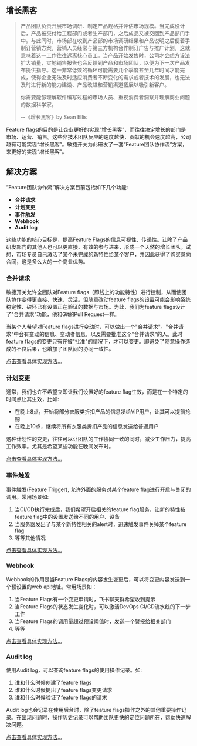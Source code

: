 ## 增长黑客

> 产品团队负责开展市场调研、制定产品规格并评估市场规模。当完成设计后，产品被交付给工程部门或者生产部门，之后成品又被交回到产品部门手中。与此同时，市场部在收到产品部的市场调研结果和产品说明之后便着手制订营销方案，营销人员经常与第三方机构合作制订广告与推广计划，这就意味着这一工作往往远离核心员工。当产品开始发售时，公司才会想方设法扩大销量，实地销售报告也会反馈到产品和市场团队，以便为下一次产品发布提供指导。这一非常低效的循环可能需要几个季度甚至几年时间才能完成，使得企业无法及时适应消费者不断变化的需求或者技术的发展，也无法及时进行新的能力建设、产品改进和营销渠道拓展以吸引新客户。
>
> 你需要能够理解软件编写过程的市场人员、重视消费者洞察并理解商业问题的数据科学家。
>
> --《增长黑客》by Sean Ellis

Feature flags的目的是让企业更好的实现“增长黑客”，而往往决定增长的部门是市场、运营、销售。这些非技术团队反应的速度越快，贡献的机会速度越高，公司越有可能实现“增长黑客”。敏捷开关为此研发了一套“Feature团队协作流”方案，来更好的实现“增长黑客”。

## 解决方案

“Feature团队协作流”解决方案目前包括如下几个功能:

- **合并请求**
- **计划变更**
- **事件触发**
- **Webhook**
- **Audit log**

这些功能的核心目标是，提高Feature Flags的信息可视性、传递性。让除了产品研发部门的其他人也可以更直接、有效的参与进来，形成一个天然的增长团队。试想，市场专员自己激活了某个未完成的新特性给某个客户，并因此获得了购买意向合同，这是多么大的一个商业优势。

### 合并请求

敏捷开关允许全团队对Feature flags（即线上的功能特性）进行控制，从而使团队协作变得更直接、快速、灵活。但随意改动feature flags的设置可能会影响系统稳定性、破坏已有设置正在验证的数据与市场。为此，我们为feature flags设计了"合并请求"功能，他和Git的Pull Request一样。

当某个人希望对Feature flags进行变动时，可以做出一个"合并请求"。"合并请求"中会有变动的信息、变动者信息，以及需要批准这个"合并请求"的人。此时feature flags的变更只有在被"批准"的情况下，才可以变更。即避免了随意操作造成的不良后果，也增加了团队间的协同一致性。

[点击查看具体实现方法...](/quickstart/featureworkflow/approval)

### 计划变更

通常，我们也许不希望立即让我们设置好的feature flag生效，而是在一个特定的时间点让其生效，比如:

- 在晚上8点，开始将部分衣服类折扣产品的信息发给VIP用户，让其可以提前抢购
- 在晚上10点，继续将所有衣服类折扣产品的信息发送给普通用户

这种计划性的变更，往往可以让团队的工作协同一致的同时，减少工作压力，提高工作效率。尤其是希望某些功能在晚间发布时。

[点击查看具体实现方法...](/quickstart/featureworkflow/schedule)


### 事件触发

事件触发(Feature Trigger), 允许外面的服务对某个feature flag进行开启与关闭的调用。常用场景如:

1. 当CI/CD执行完成后，我们希望开启相关的feature flag服务，让新的特性按feature flag中的设置发送给不同的用户、设备
2. 当服务器发出了与某个新特性相关的alert时，迅速触发事件关掉某个feature flag
3. 等等其他情况

[点击查看具体实现方法...](/quickstart/featureworkflow/trigger)

### Webhook

Webhook的作用是当Feature Flags的内容发生变更后，可以将变更内容发送到一个预设置的web api地址。常用场景如：

1. 当Feature Flags有一个变更申请时，飞书聊天群希望收到提示
2. 当Feature Flags的状态发生变化时，可以激活DevOps CI/CD流水线的下一步工作
3. 当Feature Flags的调用量超过预设阈值时，发送一个警报给相关部门
4. 等等

[点击查看具体实现方法...](/quickstart/featureworkflow/webhook)

### Audit log

使用Audit log，可以查询feature flags的使用操作记录。如:
1. 谁和什么时候创建了feature flags
2. 谁和什么时候提出了feature flags变更请求
3. 谁和什么时候验证了feature flags的请求

Audit log也会记录在使用后台时，除了feature flags操作之外的其他重要操作记录。在出现问题时，操作历史记录可以帮助团队更快的定位问题所在，帮助快速解决问题。

[点击查看具体实现方法...](/quickstart/featureworkflow/auditlog)